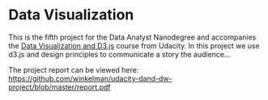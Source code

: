 
# Data Visualization

This is the fifth project for the Data Analyst Nanodegree and accompanies the [Data Visualization and D3.js](https://www.udacity.com/course/data-visualization-and-d3js--ud507) course from Udacity.  In this project we use d3.js and design principles to communicate a story the audience...

The project report can be viewed here:
https://github.com/winkelman/udacity-dand-dw-project/blob/master/report.pdf